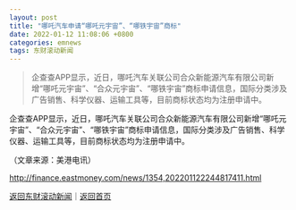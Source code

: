 ```yaml
---
layout: post
title: "哪吒汽车申请“哪吒元宇宙”、“哪铁宇宙”商标"
date: 2022-01-12 11:08:06 +0800
categories: emnews
tags: 东财滚动新闻
---
```

> 企查查APP显示，近日，哪吒汽车关联公司合众新能源汽车有限公司新增“哪吒元宇宙”、“合众元宇宙”、“哪铁宇宙”商标申请信息，国际分类涉及广告销售、科学仪器、运输工具等，目前商标状态均为注册申请中。

<p>企查查APP显示，近日，哪吒汽车关联公司合众新能源汽车有限公司新增“哪吒元宇宙”、“合众元宇宙”、“哪铁宇宙”商标申请信息，国际分类涉及广告销售、科学仪器、运输工具等，目前商标状态均为注册申请中。</p><p class="em_media">（文章来源：美港电讯）</p>

<http://finance.eastmoney.com/news/1354,202201122244817411.html>

[返回东财滚动新闻](//finews.withounder.com/emnews/)｜[返回首页](//finews.withounder.com/)